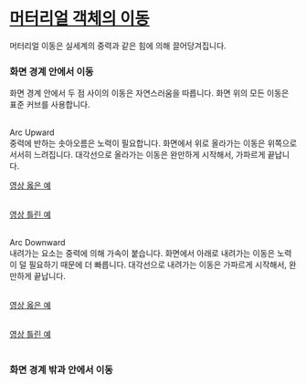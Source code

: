 # [머터리얼 객체의 이동](https://material.io/guidelines/motion/movement.html)
머터리얼 이동은 실세계의 중력과 같은 힘에 의해 끌어당겨집니다.

### 화면 경계 안에서 이동
화면 경계 안에서 두 점 사이의 이동은 자연스러움을 따릅니다. 화면 위의 모든 이동은 표준 커브를 사용합니다.<br>
<br>

Arc Upward<br>
중력에 반하는 솟아오름은 노력이 필요합니다. 화면에서 위로 올라가는 이동은 위쪽으로 서서히 느려집니다. 대각선으로 올라가는 이동은 완만하게 시작해서, 가파르게 끝납니다.
<br>

[영상 옳은 예](https://storage.googleapis.com/material-design/publish/material_v_11/assets/0B14F_FSUCc01Y2RoRE1vcnNPYVk/ShiftWithin_01_Upward_Do_v3.webm)<br>
<br>

[영상 틀린 예](https://storage.googleapis.com/material-design/publish/material_v_11/assets/0B14F_FSUCc01Ym5MR3U1czRuSEE/ShiftWithin_02_Upward_Dont_v3.webm)<br>
<br>

Arc Downward<br>
내려가는 요소는 중력에 의해 가속이 붙습니다. 화면에서 아래로 내려가는 이동은 노력이 덜 필요하기 때문에 더 빠릅니다. 대각선으로 내려가는 이동은 가파르게 시작해서, 완만하게 끝납니다.<br>
<br>

[영상 옳은 예](https://storage.googleapis.com/material-design/publish/material_v_11/assets/0B14F_FSUCc01U3VENTRTMVdPbVU/ShiftWithin_03_Downward_Do_v3.webm)<br>
<br>

[영상 틀린 예](https://storage.googleapis.com/material-design/publish/material_v_11/assets/0B14F_FSUCc01N2xHLVJaNEtWc0E/ShiftWithin_04_Downward_Dont_v3.webm)<br>
<br>




### 화면 경계 밖과 안에서 이동

